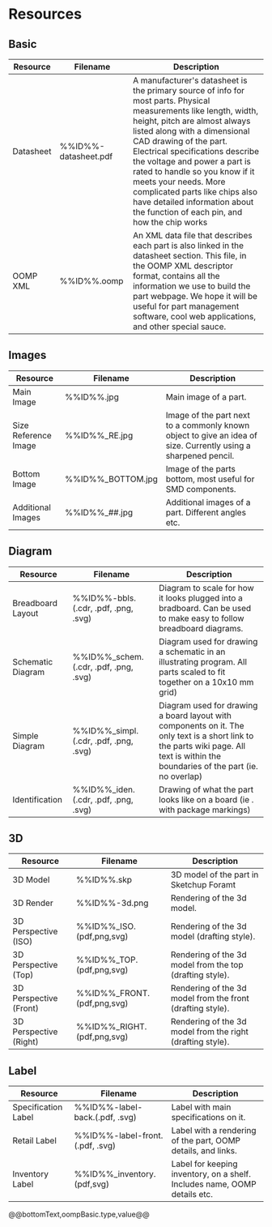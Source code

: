 Resources   
================================================== 


Basic   
---------------------------
| Resource | Filename | Description | 
| -------- | -------- | ----------- |  
| Datasheet | %%ID%%-datasheet.pdf | A manufacturer's datasheet is the primary source of info for most parts. Physical measurements like length, width, height, pitch are almost always listed along with a dimensional CAD drawing of the part. Electrical specifications describe the voltage and power a part is rated to handle so you know if it meets your needs. More complicated parts like chips also have detailed information about the function of each pin, and how the chip works | 
| OOMP XML | %%ID%%.oomp | An XML data file that describes each part is also linked in the datasheet section. This file, in the OOMP XML descriptor format, contains all the information we use to build the part webpage. We hope it will be useful for part management software, cool web applications, and other special sauce. | 

Images
--------------------------------------------

| Resource | Filename | Description | 
| -------- | -------- | ----------- |
|  Main Image| %%ID%%.jpg| Main image of a part.| 
|  Size Reference Image | %%ID%%_RE.jpg | Image of the part next to a commonly known object to give an idea of size. Currently using a sharpened pencil.|
|  Bottom Image | %%ID%%_BOTTOM.jpg | Image of the parts bottom, most useful for SMD components. | 
|  Additional Images | %%ID%%_##.jpg | Additional images of a part. Different angles etc. |

Diagram
--------------------------------------------------
| Resource | Filename | Description | 
| -------- | -------- | ----------- |
|  Breadboard Layout | %%ID%%-bbls.(.cdr, .pdf, .png, .svg) | Diagram to scale for how it looks plugged into a bradboard. Can be used to make easy to follow breadboard diagrams. |
|  Schematic Diagram | %%ID%%_schem.(.cdr, .pdf,  .png, .svg) | Diagram used for drawing a schematic in an illustrating program. All parts scaled to fit together on a 10x10 mm grid) |
|  Simple Diagram | %%ID%%_simpl.(.cdr, .pdf,  .png, .svg) | Diagram used for drawing a board layout with components on it. The only text is a short link to the parts wiki page. All text is within the boundaries of the part (ie. no overlap) |
|  Identification | %%ID%%_iden.(.cdr, .pdf,  .png, .svg) | Drawing of what the part looks like on a board (ie . with package markings) |

3D
--------------------------

| Resource | Filename | Description |
| -------- | -------- | ----------- | 
|  3D Model | %%ID%%.skp | 3D model of the part in Sketchup Foramt |
|  3D Render | %%ID%%-3d.png | Rendering of the 3d model. |
|  3D Perspective (ISO) | %%ID%%_ISO.(pdf,png,svg) | Rendering of the 3d model (drafting style). |
|  3D Perspective (Top) | %%ID%%_TOP.(pdf,png,svg) | Rendering of the 3d model from the top (drafting style). |
|  3D Perspective (Front) | %%ID%%_FRONT.(pdf,png,svg) | Rendering of the 3d model from the front (drafting style). | 
|  3D Perspective (Right) | %%ID%%_RIGHT.(pdf,png,svg) | Rendering of the 3d model from the right (drafting style). |

Label
-----------------------------------

| Resource | Filename | Description | 
| -------- | -------- | ----------- |
|  Specification Label | %%ID%%-label-back.(.pdf, .svg) | Label with main specifications on it. |
|  Retail Label | %%ID%%-label-front.(.pdf, .svg) | Label with a rendering of the part, OOMP details, and links. |
|  Inventory Label | %%ID%%_inventory.(pdf,svg) | Label for keeping inventory, on a shelf. Includes name, OOMP details etc. |

@@bottomText,oompBasic.type,value@@